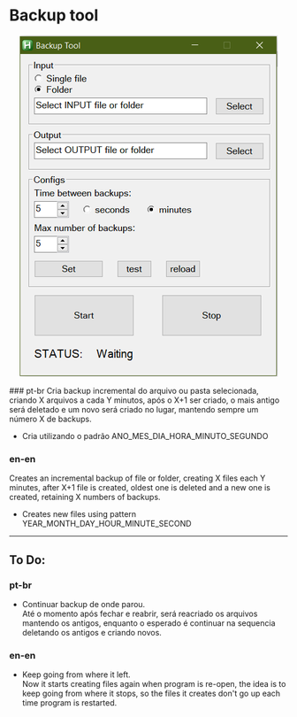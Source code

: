 # Backup tool

<p align="center">
  <img src="https://raw.githubusercontent.com/henriquelino/autohotkey/master/Backup%20tool/backuptool%20interface.PNG" alt="Backup tool image"/>
</p>
### pt-br
Cria backup incremental do arquivo ou pasta selecionada, criando X arquivos a cada Y minutos, após o X+1 ser criado, o mais antigo será deletado e um novo será criado no lugar, mantendo sempre um número X de backups.  

* Cria utilizando o padrão ANO_MES_DIA_HORA_MINUTO_SEGUNDO

### en-en
Creates an incremental backup of file or folder, creating X files each Y minutes, after X+1 file is created, oldest one is deleted and a new one is created, retaining X numbers of backups.  

* Creates new files using pattern YEAR_MONTH_DAY_HOUR_MINUTE_SECOND

___

## To Do:

### pt-br
* Continuar backup de onde parou.  
 Até o momento após fechar e reabrir, será reacriado os arquivos mantendo os antigos, enquanto o esperado é continuar na sequencia deletando os antigos e criando novos.

### en-en
 * Keep going from where it left.  
 Now it starts creating files again when program is re-open, the idea is to keep going from where it stops, so the files it  creates don't go up each time program is restarted.